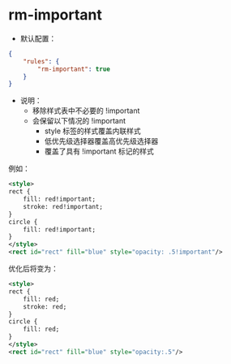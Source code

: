 # rm-important

* 默认配置：
```json
{
	"rules": {
		"rm-important": true
	}
}
```

* 说明：
	* 移除样式表中不必要的 !important
	* 会保留以下情况的 !important
		* style 标签的样式覆盖内联样式
		* 低优先级选择器覆盖高优先级选择器
		* 覆盖了具有 !important 标记的样式

例如：
```xml
<style>
rect {
	fill: red!important;
	stroke: red!important;
}
circle {
	fill: red!important;
}
</style>
<rect id="rect" fill="blue" style="opacity: .5!important"/>
```

优化后将变为：
```xml
<style>
rect {
	fill: red;
	stroke: red;
}
circle {
	fill: red;
}
</style>
<rect id="rect" fill="blue" style="opacity:.5"/>
```
